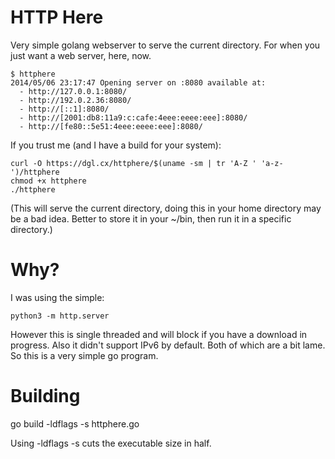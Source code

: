 HTTP Here
=========

Very simple golang webserver to serve the current directory. For when you just
want a web server, here, now.

    $ httphere
    2014/05/06 23:17:47 Opening server on :8080 available at:
      - http://127.0.0.1:8080/
      - http://192.0.2.36:8080/
      - http://[::1]:8080/
      - http://[2001:db8:11a9:c:cafe:4eee:eeee:eee]:8080/
      - http://[fe80::5e51:4eee:eeee:eee]:8080/

If you trust me (and I have a build for your system):

    curl -O https://dgl.cx/httphere/$(uname -sm | tr 'A-Z ' 'a-z-')/httphere
    chmod +x httphere
    ./httphere

(This will serve the current directory, doing this in your home directory may be
a bad idea. Better to store it in your ~/bin, then run it in a specific
directory.)

Why?
====

I was using the simple:

    python3 -m http.server

However this is single threaded and will block if you have a download in
progress. Also it didn't support IPv6 by default. Both of which are a bit lame.
So this is a very simple go program.

Building
========

   go build -ldflags -s httphere.go

Using -ldflags -s cuts the executable size in half.
